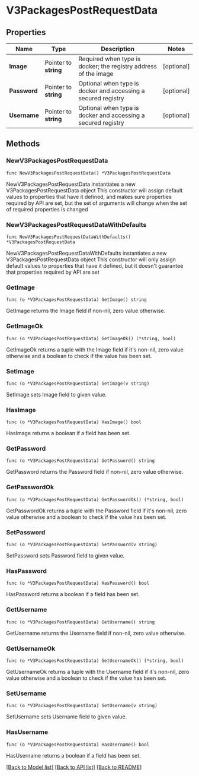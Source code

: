 # V3PackagesPostRequestData

## Properties

Name | Type | Description | Notes
------------ | ------------- | ------------- | -------------
**Image** | Pointer to **string** | Required when type is docker; the registry address of the image | [optional] 
**Password** | Pointer to **string** | Optional when type is docker and accessing a secured registry | [optional] 
**Username** | Pointer to **string** | Optional when type is docker and accessing a secured registry | [optional] 

## Methods

### NewV3PackagesPostRequestData

`func NewV3PackagesPostRequestData() *V3PackagesPostRequestData`

NewV3PackagesPostRequestData instantiates a new V3PackagesPostRequestData object
This constructor will assign default values to properties that have it defined,
and makes sure properties required by API are set, but the set of arguments
will change when the set of required properties is changed

### NewV3PackagesPostRequestDataWithDefaults

`func NewV3PackagesPostRequestDataWithDefaults() *V3PackagesPostRequestData`

NewV3PackagesPostRequestDataWithDefaults instantiates a new V3PackagesPostRequestData object
This constructor will only assign default values to properties that have it defined,
but it doesn't guarantee that properties required by API are set

### GetImage

`func (o *V3PackagesPostRequestData) GetImage() string`

GetImage returns the Image field if non-nil, zero value otherwise.

### GetImageOk

`func (o *V3PackagesPostRequestData) GetImageOk() (*string, bool)`

GetImageOk returns a tuple with the Image field if it's non-nil, zero value otherwise
and a boolean to check if the value has been set.

### SetImage

`func (o *V3PackagesPostRequestData) SetImage(v string)`

SetImage sets Image field to given value.

### HasImage

`func (o *V3PackagesPostRequestData) HasImage() bool`

HasImage returns a boolean if a field has been set.

### GetPassword

`func (o *V3PackagesPostRequestData) GetPassword() string`

GetPassword returns the Password field if non-nil, zero value otherwise.

### GetPasswordOk

`func (o *V3PackagesPostRequestData) GetPasswordOk() (*string, bool)`

GetPasswordOk returns a tuple with the Password field if it's non-nil, zero value otherwise
and a boolean to check if the value has been set.

### SetPassword

`func (o *V3PackagesPostRequestData) SetPassword(v string)`

SetPassword sets Password field to given value.

### HasPassword

`func (o *V3PackagesPostRequestData) HasPassword() bool`

HasPassword returns a boolean if a field has been set.

### GetUsername

`func (o *V3PackagesPostRequestData) GetUsername() string`

GetUsername returns the Username field if non-nil, zero value otherwise.

### GetUsernameOk

`func (o *V3PackagesPostRequestData) GetUsernameOk() (*string, bool)`

GetUsernameOk returns a tuple with the Username field if it's non-nil, zero value otherwise
and a boolean to check if the value has been set.

### SetUsername

`func (o *V3PackagesPostRequestData) SetUsername(v string)`

SetUsername sets Username field to given value.

### HasUsername

`func (o *V3PackagesPostRequestData) HasUsername() bool`

HasUsername returns a boolean if a field has been set.


[[Back to Model list]](../README.md#documentation-for-models) [[Back to API list]](../README.md#documentation-for-api-endpoints) [[Back to README]](../README.md)



